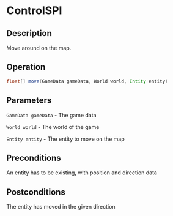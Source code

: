 # ControlSPI

## Description

Move around on the map.

## Operation

```java
float[] move(GameData gameData, World world, Entity entity)
```

## Parameters

`GameData gameData` - The game data

`World world` - The world of the game

`Entity entity` - The entity to move on the map

## Preconditions

An entity has to be existing, with position and direction data

## Postconditions

The entity has moved in the given direction
